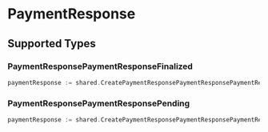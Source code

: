# PaymentResponse


## Supported Types

### PaymentResponsePaymentResponseFinalized

```go
paymentResponse := shared.CreatePaymentResponsePaymentResponsePaymentResponseFinalized(shared.PaymentResponsePaymentResponseFinalized{/* values here */})
```

### PaymentResponsePaymentResponsePending

```go
paymentResponse := shared.CreatePaymentResponsePaymentResponsePaymentResponsePending(shared.PaymentResponsePaymentResponsePending{/* values here */})
```

